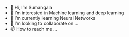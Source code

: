 - 👋 Hi, I’m Sumangala
- 👀 I’m interested in Machine learning and deep learning
- 🌱 I’m currently learning Neural Networks
- 💞️ I’m looking to collaborate on ...
- 📫 How to reach me ...

<!---
Sumangala123/Sumangala123 is a ✨ special ✨ repository because its `README.md` (this file) appears on your GitHub profile.
You can click the Preview link to take a look at your changes.
--->
